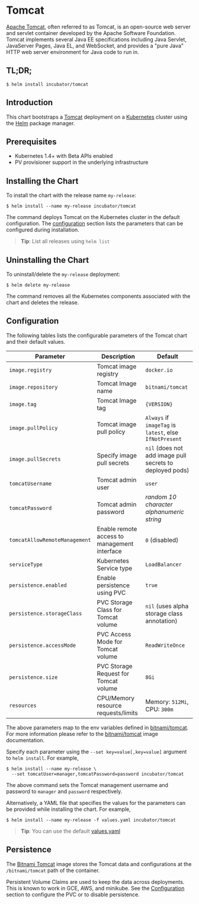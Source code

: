 # Tomcat

[Apache Tomcat](http://tomcat.apache.org/), often referred to as Tomcat, is an open-source web server and servlet container developed by the Apache Software Foundation. Tomcat implements several Java EE specifications including Java Servlet, JavaServer Pages, Java EL, and WebSocket, and provides a "pure Java" HTTP web server environment for Java code to run in.

## TL;DR;

```console
$ helm install incubator/tomcat
```

## Introduction

This chart bootstraps a [Tomcat](https://github.com/bitnami/bitnami-docker-tomcat) deployment on a [Kubernetes](http://kubernetes.io) cluster using the [Helm](https://helm.sh) package manager.

## Prerequisites

- Kubernetes 1.4+ with Beta APIs enabled
- PV provisioner support in the underlying infrastructure

## Installing the Chart

To install the chart with the release name `my-release`:

```console
$ helm install --name my-release incubator/tomcat
```

The command deploys Tomcat on the Kubernetes cluster in the default configuration. The [configuration](#configuration) section lists the parameters that can be configured during installation.

> **Tip**: List all releases using `helm list`

## Uninstalling the Chart

To uninstall/delete the `my-release` deployment:

```console
$ helm delete my-release
```

The command removes all the Kubernetes components associated with the chart and deletes the release.

## Configuration

The following tables lists the configurable parameters of the Tomcat chart and their default values.

|           Parameter           |                 Description                  |                           Default                         |
|-------------------------------|----------------------------------------------|---------------------------------------------------------- |
| `image.registry`              | Tomcat image registry                        | `docker.io`                                               |
| `image.repository`            | Tomcat Image name                            | `bitnami/tomcat`                                          |
| `image.tag`                   | Tomcat Image tag                             | `{VERSION}`                                               |
| `image.pullPolicy`            | Tomcat image pull policy                     | `Always` if `imageTag` is `latest`, else `IfNotPresent`   |
| `image.pullSecrets`           | Specify image pull secrets                   | `nil` (does not add image pull secrets to deployed pods)  |
| `tomcatUsername`              | Tomcat admin user                            | `user`                                                    |
| `tomcatPassword`              | Tomcat admin password                        | _random 10 character alphanumeric string_                 |
| `tomcatAllowRemoteManagement` | Enable remote access to management interface | `0` (disabled)                                            |
| `serviceType`                 | Kubernetes Service type                      | `LoadBalancer`                                            |
| `persistence.enabled`         | Enable persistence using PVC                 | `true`                                                    |
| `persistence.storageClass`    | PVC Storage Class for Tomcat volume          | `nil` (uses alpha storage class annotation)               |
| `persistence.accessMode`      | PVC Access Mode for Tomcat volume            | `ReadWriteOnce`                                           |
| `persistence.size`            | PVC Storage Request for Tomcat volume        | `8Gi`                                                     |
| `resources`                   | CPU/Memory resource requests/limits          | Memory: `512Mi`, CPU: `300m`                              |

The above parameters map to the env variables defined in [bitnami/tomcat](http://github.com/bitnami/bitnami-docker-tomcat). For more information please refer to the [bitnami/tomcat](http://github.com/bitnami/bitnami-docker-tomcat) image documentation.

Specify each parameter using the `--set key=value[,key=value]` argument to `helm install`. For example,

```console
$ helm install --name my-release \
  --set tomcatUser=manager,tomcatPassword=password incubator/tomcat
```

The above command sets the Tomcat management username and password to `manager` and `password` respectively.

Alternatively, a YAML file that specifies the values for the parameters can be provided while installing the chart. For example,

```console
$ helm install --name my-release -f values.yaml incubator/tomcat
```

> **Tip**: You can use the default [values.yaml](values.yaml)

## Persistence

The [Bitnami Tomcat](https://github.com/bitnami/bitnami-docker-tomcat) image stores the Tomcat data and configurations at the `/bitnami/tomcat` path of the container.

Persistent Volume Claims are used to keep the data across deployments. This is known to work in GCE, AWS, and minikube.
See the [Configuration](#configuration) section to configure the PVC or to disable persistence.
